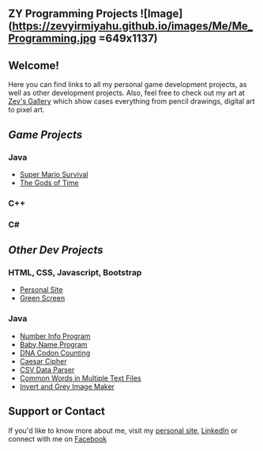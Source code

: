 ## ZY Programming Projects ![Image](https://zevyirmiyahu.github.io/images/Me/Me_Programming.jpg =649x1137)

## Welcome!
Here you can find links to all my personal game development projects, as well as other development projects. Also, feel free to check out my art at [Zev's Gallery](http://zevyirmiyahu.com/gallery.html) which show cases everything from pencil drawings, digital art to pixel art. 

##  *Game Projects*
### Java
  * [Super Mario Survival](https://zevyirmiyahu.github.io/super_mario_survival/)
  * [The Gods of Time](https://zevyirmiyahu.github.io/GOT/)

### C++

### C\#

## *Other Dev Projects*

### HTML, CSS, Javascript, Bootstrap
  * [Personal Site](http://zevyirmiyahu.com)
  * [Green Screen](https://zevyirmiyahu.github.io/GreenScreen/)
  
  
### Java
* [Number Info Program](https://github.com/zevyirmiyahu/NumberApp)
* [Baby Name Program](https://zevyirmiyahu.github.io/Baby_Names_By_Year/)
* [DNA Codon Counting](https://github.com/zevyirmiyahu/codon_counting)
* [Caesar Cipher](https://github.com/zevyirmiyahu/Caesar_Cipher)
* [CSV Data Parser](https://github.com/zevyirmiyahu/DataParsingApp/tree/master)
* [Common Words in Multiple Text Files](https://github.com/zevyirmiyahu/words_in_files)
* [Invert and Grey Image Maker](https://github.com/zevyirmiyahu/Invert_and_Grey_Imager)


## Support or Contact

If you'd like to know more about me, visit my [personal site](http://zevyirmiyahu.com), [LinkedIn](https://www.linkedin.com/in/zevyirmiyahu) or connect with me on [Facebook](https://www.facebook.com/ZevYirmiyahu)
